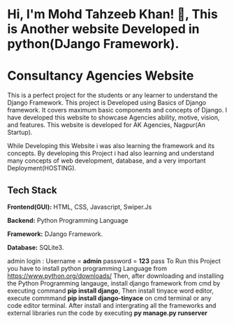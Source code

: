
# Hi, I'm Mohd Tahzeeb Khan! 👋, This is Another website Developed in python(DJango Framework). 

# Consultancy Agencies Website
This is a perfect project for the students or any learner to understand the Django Framework. This project is Developed using Basics of Django framework. It covers maximum basic components and concepts of Django. I have developed this website to showcase Agencies ability, motive, vision, and features. This website is developed for AK Agencies, Nagpur(An Startup).

While Developing this Website i was also learning the framework and its concepts. By developing this Project i had also learning and understand many concepts of web development, database, and a very important Deployment(HOSTING).


## Tech Stack

**Frontend(GUI):** HTML,
CSS,
Javascript,
Swiper.Js

**Backend:** Python Programming Language

**Framework:** DJango Framework.

**Database:** SQLite3.




admin login : Username = **admin**
              password = **123**
              pass
To Run this Project you have to install python programming Language from https://www.python.org/downloads/
Then, after downloading and installing the Python Programming langauge, install django framework from cmd by executing command **pip install django**,
Then install tinyace word editor, execute commmand **pip install django-tinyace** on cmd terminal or any code editor terminal.
After install and intergrating all the frameworks and external libraries run the code by executing **py manage.py runserver** 
